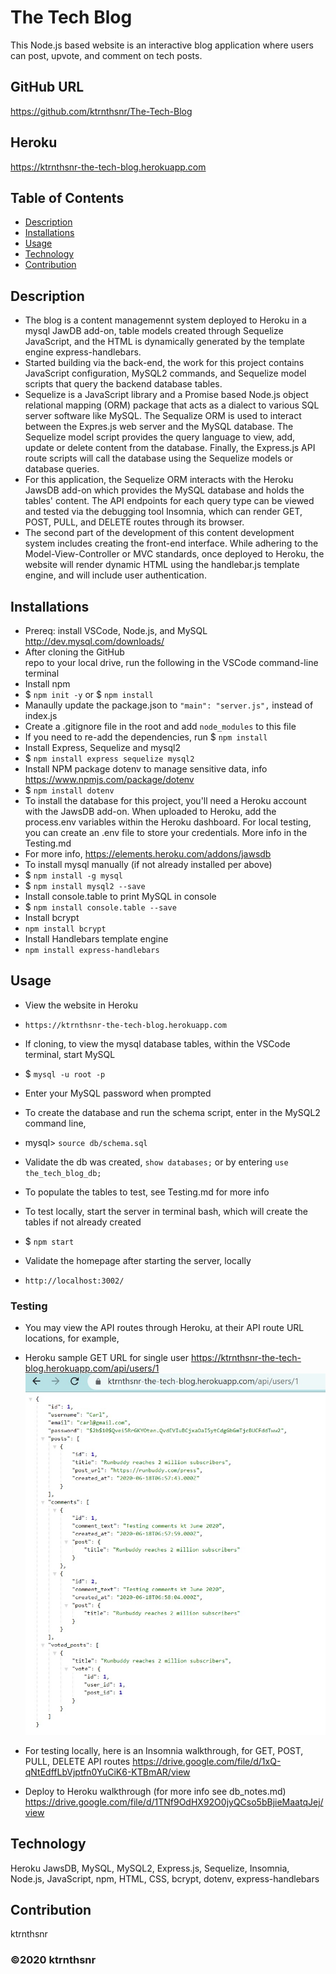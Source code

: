 ﻿# The Tech Blog
This Node.js based website is an interactive blog application where users can post, upvote, and comment on tech posts. 

## GitHub URL
https://github.com/ktrnthsnr/The-Tech-Blog

## Heroku
https://ktrnthsnr-the-tech-blog.herokuapp.com

## Table of Contents
* [Description](#description)
* [Installations](#installations)
* [Usage](#usage)
* [Technology](#technology)
* [Contribution](#contribution)

## Description
- The blog is a content managemennt system deployed to Heroku in a mysql JawDB add-on, table models created through Sequelize JavaScript, and the HTML is dynamically generated by the template engine express-handlebars.
- Started building via the back-end, the work for this project contains JavaScript configuration, MySQL2 commands, and Sequelize model scripts that query the backend database tables.
- Sequelize is a JavaScript library and a Promise based Node.js object relational mapping (ORM) package that acts as a dialect to various SQL server software like MySQL. The Sequalize ORM is used to interact between the Expres.js web server and the MySQL database. The Sequelize model script provides the query language to view, add, update or delete content from the database. Finally, the Express.js API route scripts will call the database using the Sequelize models or database queries. 
- For this application, the Sequelize ORM interacts with the Heroku JawsDB add-on which provides the MySQL database and holds the tables' content. The API endpoints for each query type can be viewed and tested via the debugging tool Insomnia, which can render GET, POST, PULL, and DELETE routes through its browser.
- The second part of the development of this content development system includes creating the front-end interface. While adhering to the Model-View-Controller or MVC standards, once deployed to Heroku, the website will render dynamic HTML using the handlebar.js template engine, and will include user authentication.

## Installations
- Prereq: install VSCode, Node.js, and MySQL http://dev.mysql.com/downloads/
- After cloning the GitHub repo to your local drive, run the following in the VSCode command-line terminal
- Install npm
- $ `npm init -y` or $ `npm install`
- Manaully update the package.json to  `"main": "server.js",` instead of index.js
- Create a .gitignore file in the root and add `node_modules` to this file
- If you need to re-add the dependencies, run $ `npm install`
- Install Express, Sequelize and mysql2
- $ `npm install express sequelize mysql2`
- Install NPM package dotenv to manage sensitive data, info https://www.npmjs.com/package/dotenv
- $ `npm install dotenv`
- To install the database for this project, you'll need a Heroku account with the JawsDB add-on. When uploaded to Heroku, add the process.env variables within the Heroku dashboard. For local testing, you can create an .env file to store your credentials. More info in the Testing.md
- For more info, https://elements.heroku.com/addons/jawsdb
- To install mysql manually (if not already installed per above)
- $ `npm install -g mysql`
- $ `npm install mysql2 --save`
- Install console.table to print MySQL in console
- $ `npm install console.table --save`
- Install bcrypt 
- `npm install bcrypt`
- Install Handlebars template engine
- `npm install express-handlebars`

## Usage
- View the website in Heroku
- `https://ktrnthsnr-the-tech-blog.herokuapp.com` 

- If cloning, to view the mysql database tables, within the VSCode terminal, start MySQL
-   $ `mysql -u root -p`
- Enter your MySQL password when prompted
- To create the database and run the schema script, enter in the MySQL2 command line,
- mysql> `source db/schema.sql`
- Validate the db was created, `show databases;` or by entering `use the_tech_blog_db;`
- To populate the tables to test, see Testing.md for more info
- To test locally, start the server in terminal bash, which will create the tables if not already created
- $ `npm start`
- Validate the homepage after starting the server, locally 
- `http://localhost:3002/`

### Testing
- You may view the API routes through Heroku, at their API route URL locations, for example,
- Heroku sample GET URL for single user 
https://ktrnthsnr-the-tech-blog.herokuapp.com/api/users/1
![Heroku GET](./img/getUser1.jpg "Heroku GET sample")

- For testing locally, here is an Insomnia walkthrough, for GET, POST, PULL, DELETE API routes
https://drive.google.com/file/d/1xQ-qNtEdffLbVjptfn0YuCiK6-KTBmAR/view

- Deploy to Heroku walkthrough (for more info see db_notes.md)
https://drive.google.com/file/d/1TNf9OdHX92O0jyQCso5bBjieMaatqJej/view

## Technology
Heroku JawsDB, MySQL, MySQL2, Express.js, Sequelize, Insomnia, Node.js, JavaScript, npm, HTML, CSS, bcrypt, dotenv, express-handlebars

## Contribution
ktrnthsnr

### ©️2020 ktrnthsnr
